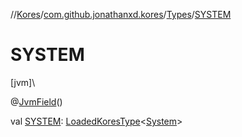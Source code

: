 //[Kores](../../../index.md)/[com.github.jonathanxd.kores](../index.md)/[Types](index.md)/[SYSTEM](-s-y-s-t-e-m.md)

# SYSTEM

[jvm]\

@[JvmField](https://kotlinlang.org/api/latest/jvm/stdlib/kotlin.jvm/-jvm-field/index.html)()

val [SYSTEM](-s-y-s-t-e-m.md): [LoadedKoresType](../../com.github.jonathanxd.kores.type/-loaded-kores-type/index.md)<[System](https://docs.oracle.com/javase/8/docs/api/java/lang/System.html)>
